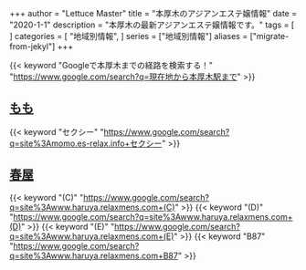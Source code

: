 +++
author = "Lettuce Master"
title = "本厚木のアジアンエステ嬢情報"
date = "2020-1-1"
description = "本厚木の最新アジアンエステ嬢情報です。"
tags = [
]
categories = [
    "地域別情報",
]
series = ["地域別情報"]
aliases = ["migrate-from-jekyl"]
+++

{{< keyword "Googleで本厚木までの経路を検索する！" "https://www.google.com/search?q=現在地から本厚木駅まで" >}}

## [もも](http://momo.es-relax.info/)
{{< keyword "セクシー" "https://www.google.com/search?q=site%3Amomo.es-relax.info+セクシー" >}} 

## [春屋](http://www.haruya.relaxmens.com/)
{{< keyword "(C)" "https://www.google.com/search?q=site%3Awww.haruya.relaxmens.com+(C)" >}} {{< keyword "(D)" "https://www.google.com/search?q=site%3Awww.haruya.relaxmens.com+(D)" >}} {{< keyword "(E)" "https://www.google.com/search?q=site%3Awww.haruya.relaxmens.com+(E)" >}} {{< keyword "B87" "https://www.google.com/search?q=site%3Awww.haruya.relaxmens.com+B87" >}} 

